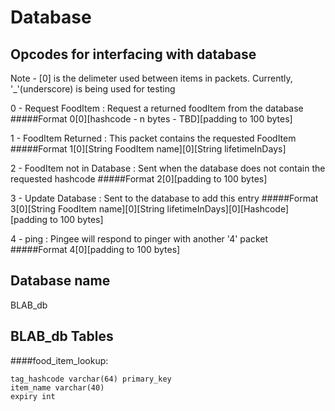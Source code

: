 # Database

## Opcodes for interfacing with database
Note - [0] is the delimeter used between items in packets. Currently, '_'(underscore) is being used for testing


0 - Request FoodItem : Request a returned foodItem from the database
#####Format
	0[0][hashcode - n bytes - TBD][padding to 100 bytes]

1 - FoodItem Returned : This packet contains the requested FoodItem
#####Format
	1[0][String FoodItem name][0][String lifetimeInDays]

2 - FoodItem not in Database : Sent when the database does not contain the requested hashcode
#####Format
	2[0][padding to 100 bytes]

3 - Update Database : Sent to the database to add this entry
#####Format
	3[0][String FoodItem name][0][String lifetimeInDays][0][Hashcode][padding to 100 bytes]

4 - ping : Pingee will respond to pinger with another '4' packet
#####Format
	4[0][padding to 100 bytes]
	
## Database name

BLAB_db

## BLAB_db Tables
####food_item_lookup:

	tag_hashcode varchar(64) primary_key
	item_name varchar(40)
	expiry int
